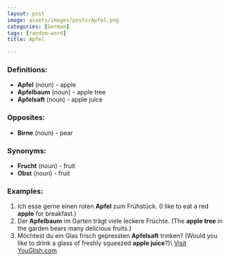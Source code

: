 ```yaml
---
layout: post
image: assets/images/posts/Apfel.png
categories: [German]
tags: [random-word]
title: Apfel

---
```


### Definitions:

- **Apfel** (noun) - apple
- **Apfelbaum** (noun) - apple tree
- **Apfelsaft** (noun) - apple juice

### Opposites:

- **Birne** (noun) - pear

### Synonyms:

- **Frucht** (noun) - fruit
- **Obst** (noun) - fruit

### Examples:

1. Ich esse gerne einen roten **Apfel** zum Frühstück. (I like to eat a red **apple** for breakfast.)
2. Der **Apfelbaum** im Garten trägt viele leckere Früchte. (The **apple tree** in the garden bears many delicious fruits.)
3. Möchtest du ein Glas frisch gepressten **Apfelsaft** trinken? (Would you like to drink a glass of freshly squeezed **apple juice**?)\ <a id="yg-widget-0" class="youglish-widget" data-query="Apfel" data-lang="german" data-components="8412" data-auto-start="0" data-bkg-color="theme_light" data-title="How%20to%20pronounce%20Apfel%20in%20German"  rel="nofollow" href="https://youglish.com">Visit YouGlish.com</a><script async src="https://youglish.com/public/emb/widget.js" charset="utf-8"></script>